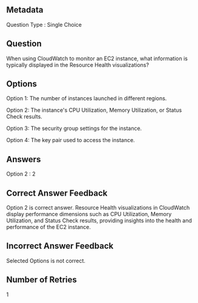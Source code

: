 ## Metadata
Question Type : Single Choice

## Question
When using CloudWatch to monitor an EC2 instance, what information is typically displayed in the Resource Health visualizations?

## Options
Option 1: The number of instances launched in different regions.

Option 2: The instance's CPU Utilization, Memory Utilization, or Status Check results.

Option 3: The security group settings for the instance.

Option 4: The key pair used to access the instance.

## Answers
Option 2 : 2

## Correct Answer Feedback
Option 2 is correct answer.
Resource Health visualizations in CloudWatch display performance dimensions such as CPU Utilization, Memory Utilization, and Status Check results, providing insights into the health and performance of the EC2 instance.

## Incorrect Answer Feedback
Selected Options is not correct.

## Number of Retries
1